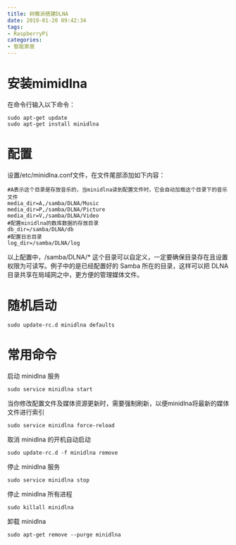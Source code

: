 ```yaml
---
title: 树莓派搭建DLNA
date: 2019-01-20 09:42:34
tags:
- RaspberryPi
categories:
- 智能家居
---
```

# 安装mimidlna

在命令行输入以下命令：
```
sudo apt-get update
sudo apt-get install minidlna
```

# 配置

设置/etc/minidlna.conf文件，在文件尾部添加如下内容：

```
#A表示这个目录是存放音乐的，当minidlna读到配置文件时，它会自动加载这个目录下的音乐文件
media_dir=A,/samba/DLNA/Music
media_dir=P,/samba/DLNA/Picture
media_dir=V,/samba/DLNA/Video
#配置minidlna的数库数据的存放目录
db_dir=/samba/DLNA/db
#配置日志目录
log_dir=/samba/DLNA/log
```
以上配置中，/samba/DLNA/* 这个目录可以自定义，一定要确保目录存在且设置权限为可读写。例子中的是已经配置好的 Samba 所在的目录，这样可以把 DLNA 目录共享在局域网之中，更方便的管理媒体文件。

# 随机启动

```
sudo update-rc.d minidlna defaults
```

# 常用命令

启动 minidlna 服务

```
sudo service minidlna start
```

当你修改配置文件及媒体资源更新时，需要强制刷新，以便minidlna将最新的媒体文件进行索引

```
sudo service minidlna force-reload
```

取消 minidlna 的开机自动启动

```
sudo update-rc.d -f minidlna remove
```

停止 minidlna 服务

```
sudo service minidlna stop
```

停止 minidlna 所有进程

```
sudo killall minidlna
```

卸载 minidlna

```
sudo apt-get remove --purge minidlna
```